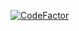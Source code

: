 [![CodeFactor](https://www.codefactor.io/repository/github/sadeshs/cnsp/badge)](https://www.codefactor.io/repository/github/sadeshs/cnsp)
